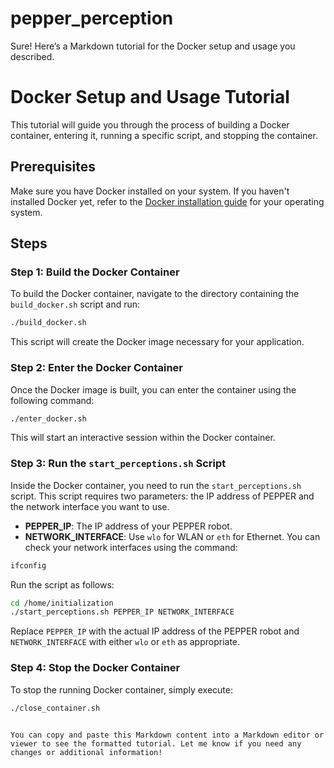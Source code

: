 # pepper_perception

Sure! Here’s a Markdown tutorial for the Docker setup and usage you described.

# Docker Setup and Usage Tutorial

This tutorial will guide you through the process of building a Docker container, entering it, running a specific script, and stopping the container.

## Prerequisites

Make sure you have Docker installed on your system. If you haven't installed Docker yet, refer to the [Docker installation guide](https://docs.docker.com/get-docker/) for your operating system.

## Steps

### Step 1: Build the Docker Container

To build the Docker container, navigate to the directory containing the `build_docker.sh` script and run:

```bash
./build_docker.sh
```

This script will create the Docker image necessary for your application.

### Step 2: Enter the Docker Container

Once the Docker image is built, you can enter the container using the following command:

```bash
./enter_docker.sh
```

This will start an interactive session within the Docker container.

### Step 3: Run the `start_perceptions.sh` Script

Inside the Docker container, you need to run the `start_perceptions.sh` script. This script requires two parameters: the IP address of PEPPER and the network interface you want to use.

- **PEPPER_IP**: The IP address of your PEPPER robot.
- **NETWORK_INTERFACE**: Use `wlo` for WLAN or `eth` for Ethernet. You can check your network interfaces using the command:

```bash
ifconfig
```

Run the script as follows:

```bash
cd /home/initialization
./start_perceptions.sh PEPPER_IP NETWORK_INTERFACE
```

Replace `PEPPER_IP` with the actual IP address of the PEPPER robot and `NETWORK_INTERFACE` with either `wlo` or `eth` as appropriate.

### Step 4: Stop the Docker Container

To stop the running Docker container, simply execute:

```bash
./close_container.sh
```

```

You can copy and paste this Markdown content into a Markdown editor or viewer to see the formatted tutorial. Let me know if you need any changes or additional information!
